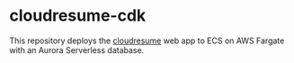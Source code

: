 # cloudresume-cdk

This repository deploys the [cloudresume](https://github.com/gobema/cloudresume/) web app to ECS on AWS Fargate with an
Aurora Serverless database.